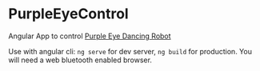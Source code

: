 # PurpleEyeControl

Angular App to control [Purple Eye Dancing Robot](https://medium.com/google-developer-experts/making-purple-eye-diy-dancing-robot-fa03d0f658e2)

Use with angular cli: `ng serve` for dev server, `ng build` for production. You will need a web bluetooth enabled browser.
